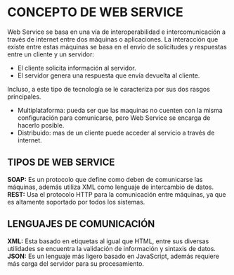 # **CONCEPTO DE WEB SERVICE**

Web Service se basa en una vía de interoperabilidad e intercomunicación a través de internet entre dos máquinas o aplicaciones. La interacción que existe entre estas máquinas se basa en el envío de solicitudes y respuestas entre un cliente y un servidor:

*	El cliente solicita información al servidor.
*	El servidor genera una respuesta que envía devuelta al cliente.

Incluso, a este tipo de tecnología se le caracteriza por sus dos rasgos principales.

*	Multiplataforma: pueda ser que las maquinas no cuenten con la misma configuración para comunicarse, pero Web Service se encarga de hacerlo posible.
*	Distribuido: mas de un cliente puede acceder al servicio a través de internet.


## **TIPOS DE WEB SERVICE**

**SOAP:** Es un protocolo que define como deben de comunicarse las máquinas, además utiliza XML como lenguaje de intercambio de datos.
**REST:** Usa el protocolo HTTP para la comunicación entre máquinas, ya que es altamente soportado por todos los sistemas.

## **LENGUAJES DE COMUNICACIÓN**

**XML:** Esta basado en etiquetas al igual que HTML, entre sus diversas utilidades se encuentra la validación de información y sintaxis de datos.
**JSON:** Es un lenguaje más ligero basado en JavaScript, además requiere más carga del servidor para su procesamiento.
